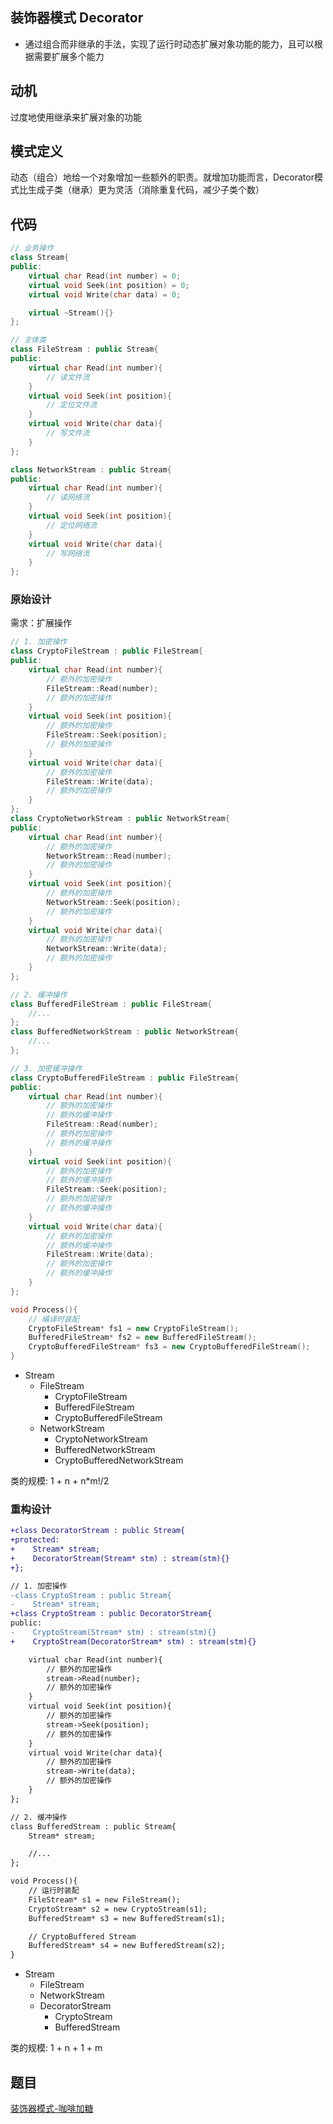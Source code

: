 ## 装饰器模式 Decorator

- 通过组合而非继承的手法，实现了运行时动态扩展对象功能的能力，且可以根据需要扩展多个能力

## 动机

过度地使用继承来扩展对象的功能

## 模式定义

动态（组合）地给一个对象增加一些额外的职责。就增加功能而言，Decorator模式比生成子类（继承）更为灵活（消除重复代码，减少子类个数）

## 代码

```cpp
// 业务操作
class Stream{
public:
    virtual char Read(int number) = 0;
    virtual void Seek(int position) = 0;
    virtual void Write(char data) = 0;

    virtual ~Stream(){}
};

// 主体类
class FileStream : public Stream{
public:
    virtual char Read(int number){
        // 读文件流
    }
    virtual void Seek(int position){
        // 定位文件流
    }
    virtual void Write(char data){
        // 写文件流
    }
};

class NetworkStream : public Stream{
public:
    virtual char Read(int number){
        // 读网络流
    }
    virtual void Seek(int position){
        // 定位网络流
    }
    virtual void Write(char data){
        // 写网络流
    }
};
```

### 原始设计
需求：扩展操作
```cpp
// 1. 加密操作
class CryptoFileStream : public FileStream{
public:
    virtual char Read(int number){
        // 额外的加密操作
        FileStream::Read(number);
        // 额外的加密操作
    }
    virtual void Seek(int position){
        // 额外的加密操作
        FileStream::Seek(position);
        // 额外的加密操作
    }
    virtual void Write(char data){
        // 额外的加密操作
        FileStream::Write(data);
        // 额外的加密操作
    }
};
class CryptoNetworkStream : public NetworkStream{
public:
    virtual char Read(int number){
        // 额外的加密操作
        NetworkStream::Read(number);
        // 额外的加密操作
    }
    virtual void Seek(int position){
        // 额外的加密操作
        NetworkStream::Seek(position);
        // 额外的加密操作
    }
    virtual void Write(char data){
        // 额外的加密操作
        NetworkStream::Write(data);
        // 额外的加密操作
    }
};

// 2. 缓冲操作
class BufferedFileStream : public FileStream{
    //...
};
class BufferedNetworkStream : public NetworkStream{
    //...
};

// 3. 加密缓冲操作
class CryptoBufferedFileStream : public FileStream{
public:
    virtual char Read(int number){
        // 额外的加密操作
        // 额外的缓冲操作
        FileStream::Read(number);
        // 额外的加密操作
        // 额外的缓冲操作
    }
    virtual void Seek(int position){
        // 额外的加密操作
        // 额外的缓冲操作
        FileStream::Seek(position);
        // 额外的加密操作
        // 额外的缓冲操作
    }
    virtual void Write(char data){
        // 额外的加密操作
        // 额外的缓冲操作
        FileStream::Write(data);
        // 额外的加密操作
        // 额外的缓冲操作
    }
};

void Process(){
    // 编译时装配
    CryptoFileStream* fs1 = new CryptoFileStream();
    BufferedFileStream* fs2 = new BufferedFileStream();
    CryptoBufferedFileStream* fs3 = new CryptoBufferedFileStream();
}
```

- Stream
  - FileStream
    - CryptoFileStream
    - BufferedFileStream
    - CryptoBufferedFileStream
  - NetworkStream
    - CryptoNetworkStream
    - BufferedNetworkStream
    - CryptoBufferedNetworkStream

类的规模: 1 + n + n*m!/2


### 重构设计

```diff
+class DecoratorStream : public Stream{
+protected:
+    Stream* stream;
+    DecoratorStream(Stream* stm) : stream(stm){}
+};

// 1. 加密操作
-class CryptoStream : public Stream{
-    Stream* stream;
+class CryptoStream : public DecoratorStream{
public:
-    CryptoStream(Stream* stm) : stream(stm){}
+    CryptoStream(DecoratorStream* stm) : stream(stm){}

    virtual char Read(int number){
        // 额外的加密操作
        stream->Read(number);
        // 额外的加密操作
    }
    virtual void Seek(int position){
        // 额外的加密操作
        stream->Seek(position);
        // 额外的加密操作
    }
    virtual void Write(char data){
        // 额外的加密操作
        stream->Write(data);
        // 额外的加密操作
    }
};

// 2. 缓冲操作
class BufferedStream : public Stream{
    Stream* stream;

    //...
};

void Process(){
    // 运行时装配
    FileStream* s1 = new FileStream();
    CryptoStream* s2 = new CryptoStream(s1);
    BufferedStream* s3 = new BufferedStream(s1);

    // CryptoBuffered Stream
    BufferedStream* s4 = new BufferedStream(s2);
}
```
- Stream
  - FileStream
  - NetworkStream
  - DecoratorStream
    - CryptoStream
    - BufferedStream

类的规模: 1 + n + 1 + m

## 题目

[装饰器模式-咖啡加糖](https://kamacoder.com/problempage.php?pid=1086)